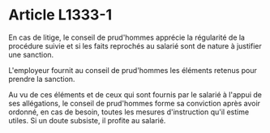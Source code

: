 # Article L1333-1

En cas de litige, le conseil de prud'hommes apprécie la régularité de la procédure suivie et si les faits reprochés au salarié sont de nature à justifier une sanction.

L'employeur fournit au conseil de prud'hommes les éléments retenus pour prendre la sanction.

Au vu de ces éléments et de ceux qui sont fournis par le salarié à l'appui de ses allégations, le conseil de prud'hommes forme sa conviction après avoir ordonné, en cas de besoin, toutes les mesures d'instruction qu'il estime utiles. Si un doute subsiste, il profite au salarié.